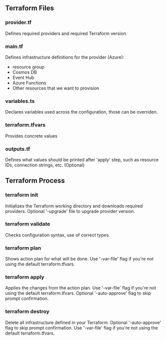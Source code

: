## Terraform Files

### provider.tf

Defines required providers and required Terraform version.

### main.tf

Defines infrastructure definitions for the provider (Azure): 
- resource group
- Cosmos DB
- Event Hub
- Azure Functions
- Other resources that we want to provision

### variables.ts

Declares variables used across the configuration, those can be overriden.

### terraform.tfvars

Provides concrete values

### outputs.tf
Defines what values should be printed after 'apply' step, such as resource IDs, connection strings, etc. (Optional)

## Terraform Process

### terraform init

Initializes the Terraform working directory and downloads required providers.
Optional '-upgrade' file to upgrade provider version.

### terraform validate

Checks configuration syntax, use of correct types.

### terraform plan

Shows action plan for what will be done.
Use '-var-file' flag if you're not using the default terraform.tfvars.

### terraform apply

Applies the changes from the action plan.
Use '-var-file' flag if you're not using the default terraform.tfvars.
Optional '-auto-approve' flag to skip prompt confirmation.

### terraform destroy

Delete all infrastructure defined in your Terraform.
Optional '-auto-approve' flag to skip prompt confirmation.
Use '-var-file' flag if you're not using the default terraform.tfvars.
